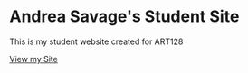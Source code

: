# Andrea Savage's Student Site

This is my student website created for ART128

[View my Site](https://HobblinGoblin/studentsite)